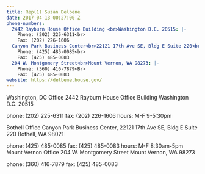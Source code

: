 ```yaml
---
title: Rep(1) Suzan Delbene
date: 2017-04-13 00:27:00 Z
phone-numbers:
  2442 Rayburn House Office Building <br>Washington D.C. 20515: |-
    Phone: (202) 225-6311<br>
    Fax: (202) 226-1606
  Canyon Park Business Center<br>22121 17th Ave SE, Bldg E Suite 220<br>Bothell, WA 98021: |-
    Phone: (425) 485-0085<br>
    Fax: (425) 485-0083
  204 W. Montgomery Street<br>Mount Vernon, WA 98273: |-
    Phone: (360) 416-7879<Br>
    Fax: (425) 485-0083
website: https://delbene.house.gov/
---
```



Washington, DC Office
2442 Rayburn House Office Building
Washington D.C. 20515

phone: (202) 225-6311
fax: (202) 226-1606
hours: M-F 9-5:30pm

Bothell Office
Canyon Park Business Center, 22121 17th Ave SE, Bldg E
Suite 220
Bothell, WA 98021

phone: (425) 485-0085
fax: (425) 485-0083
hours: M-F 8:30am-5pm
Mount Vernon Office
204 W. Montgomery Street
Mount Vernon, WA 98273

phone: (360) 416-7879
fax: (425) 485-0083
 
